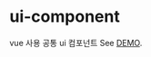 # ui-component

vue 사용 공통 ui 컴포넌트
See [DEMO](https://hsquare-analytics.github.io/ui_component/dist/).
